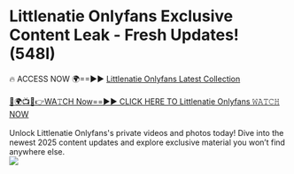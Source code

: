 # Littlenatie Onlyfans Exclusive Content Leak - Fresh Updates! (548l)

🔥 ACCESS NOW 🌍==►► <a href="https://tinyurl.com/kvy9nzfs" rel="nofollow">Littlenatie Onlyfans Latest Collection</a>
<br><br>
[🔴🌍📺📱👉WA𝚃CH Now==►► CLICK HERE TO Littlenatie Onlyfans 𝚆𝙰𝚃𝙲𝙷 NOW](https://tinyurl.com/kvy9nzfs)
<br><br>
Unlock Littlenatie Onlyfans's private videos and photos today! Dive into the newest 2025 content updates and explore exclusive material you won’t find anywhere else.
<br>
<a href="https://tinyurl.com/kvy9nzfs" rel="nofollow" data-target="animated-image.originalLink"><img src="https://camo.githubusercontent.com/8a4f000d20f83aca3bf7ec5f350d767afa0574a8a352519fd8cfa583a6f93a33/68747470733a2f2f692e696d6775722e636f6d2f644a486b345a712e676966" data-canonical-src="https://i.imgur.com/dJHk4Zq.gif" style="max-width: 100%; display: inline-block;" data-target="animated-image.originalImage"></a>
<br>
